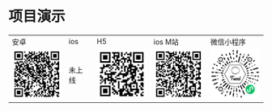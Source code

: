 <h1>项目演示</h1>
<table>
	<tr>
		<td>
			安卓
		</td>
		<td>
			ios
		</td>
		<td>
			H5
		</td>
		<td>
			ios M站
		</td>
		<td>
			微信小程序
		</td>
	</tr>
	<tr>
		<td>
			<img src="static/img/android.png" height="100" />
		</td>
		<td>
			<p>未上线</p>
		</td>
		<td>
			<img src="static/img/h5.png" height="100" />
		</td>
		<td>
			<img src="static/img/ios-webview.png" height="100" />
		</td>
		<td>
			<img src="static/img/weixin.jpg" height="100" />
		</td>
	</tr>
</table>